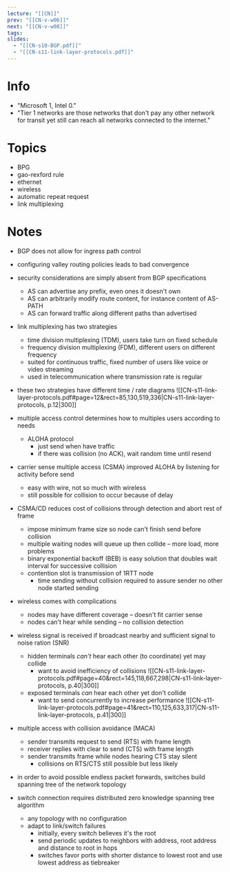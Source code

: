 ```yaml
---
lecture: "[[CN]]"
prev: "[[CN-v-w06]]"
next: "[[CN-v-w08]]"
tags: 
slides:
  - "[[CN-s10-BGP.pdf]]"
  - "[[CN-s11-link-layer-protocols.pdf]]"
---
```



# Info
- "Microsoft 1, Intel 0."
- "Tier 1 networks are those networks that don't pay any other network for transit yet still can reach all networks connected to the internet."


# Topics
- BPG
- gao-rexford rule
- ethernet
- wireless
- automatic repeat request
- link multiplexing


# Notes
- BGP does not allow for ingress path control
- configuring valley routing policies leads to bad convergence
- security considerations are simply absent from BGP specifications
    - AS can advertise any prefix, even ones it doesn't own
    - AS can arbitrarily modify route content, for instance content of AS-PATH
    - AS can forward traffic along different paths than advertised
 
- link multiplexing has two strategies
	- time division multiplexing (TDM), users take turn on fixed schedule
	- frequency division multiplexing (FDM), different users on different frequency
	- suited for continuous traffic, fixed number of users like voice or video streaming
	- used in telecommunication where transmission rate is regular
- these two strategies have different time / rate diagrams ![[CN-s11-link-layer-protocols.pdf#page=12&rect=85,130,519,336|CN-s11-link-layer-protocols, p.12|300]]
- multiple access control determines how to multiples users according to needs
	- ALOHA protocol
		- just send when have traffic
		- if there was collision (no ACK), wait random time until resend
- carrier sense multiple access (CSMA) improved ALOHA by listening for activity before send
	- easy with wire, not so much with wireless
    - still possible for collision to occur because of delay
- CSMA/CD reduces cost of collisions through detection and abort rest of frame
	- impose minimum frame size so node can't finish send before collision
	- multiple waiting nodes will queue up then collide – more load, more problems
	- binary exponential backoff (BEB) is easy solution that doubles wait interval for successive collision
	- contention slot is transmission of 1RTT node
    	- time sending without collision required to assure sender no other node started sending  

- wireless comes with complications
	- nodes may have different coverage – doesn't fit carrier sense
	- nodes can't hear while sending – no collision detection
- wireless signal is received if broadcast nearby and sufficient signal to noise ration (SNR)
	- hidden terminals *can't* hear each other (to coordinate) yet may collide
    	- want to avoid inefficiency of collisions
	   ![[CN-s11-link-layer-protocols.pdf#page=40&rect=145,118,667,298|CN-s11-link-layer-protocols, p.40|300]]
	- exposed terminals *can* hear each other yet don't collide
    	- want to send concurrently to increase performance
	   ![[CN-s11-link-layer-protocols.pdf#page=41&rect=110,125,633,317|CN-s11-link-layer-protocols, p.41|300]]
- multiple access with collision avoidance (MACA)
	- sender transmits request to send (RTS) with frame length
	- receiver replies with clear to send (CTS) with frame length
	- sender transmits frame while nodes hearing CTS stay silent
		- collisions on RTS/CTS still possible but less likely

- in order to avoid possible endless packet forwards, switches build spanning tree of the network topology
- switch connection requires distributed zero knowledge spanning tree algorithm
	- any topology with no configuration
	- adapt to link/switch failures
		- initially, every switch believes it's the root
		- send periodic updates to neighbors with address, root address and distance to root in hops
		- switches favor ports with shorter distance to lowest root and use lowest address as tiebreaker